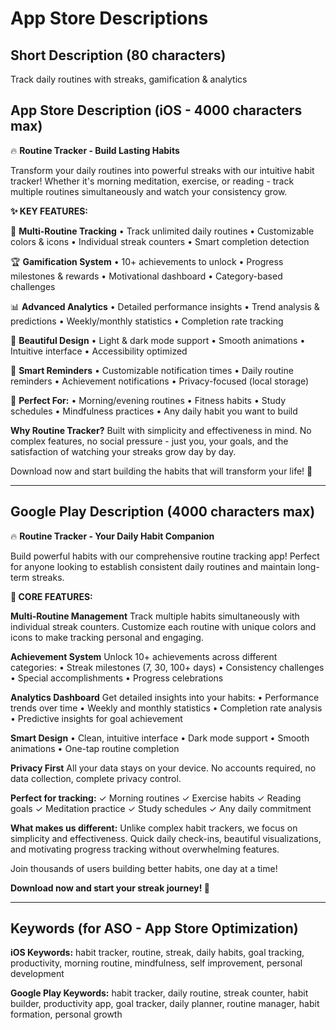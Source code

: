 # App Store Descriptions

## Short Description (80 characters)
Track daily routines with streaks, gamification & analytics

## App Store Description (iOS - 4000 characters max)

🔥 **Routine Tracker - Build Lasting Habits**

Transform your daily routines into powerful streaks with our intuitive habit tracker! Whether it's morning meditation, exercise, or reading - track multiple routines simultaneously and watch your consistency grow.

**✨ KEY FEATURES:**

🎯 **Multi-Routine Tracking**
• Track unlimited daily routines
• Customizable colors & icons
• Individual streak counters
• Smart completion detection

🏆 **Gamification System**
• 10+ achievements to unlock
• Progress milestones & rewards
• Motivational dashboard
• Category-based challenges

📊 **Advanced Analytics**
• Detailed performance insights
• Trend analysis & predictions
• Weekly/monthly statistics
• Completion rate tracking

🌙 **Beautiful Design**
• Light & dark mode support
• Smooth animations
• Intuitive interface
• Accessibility optimized

🔔 **Smart Reminders**
• Customizable notification times
• Daily routine reminders
• Achievement notifications
• Privacy-focused (local storage)

🚀 **Perfect For:**
• Morning/evening routines
• Fitness habits
• Study schedules
• Mindfulness practices
• Any daily habit you want to build

**Why Routine Tracker?**
Built with simplicity and effectiveness in mind. No complex features, no social pressure - just you, your goals, and the satisfaction of watching your streaks grow day by day.

Download now and start building the habits that will transform your life! 💪

---

## Google Play Description (4000 characters max)

🔥 **Routine Tracker - Your Daily Habit Companion**

Build powerful habits with our comprehensive routine tracking app! Perfect for anyone looking to establish consistent daily routines and maintain long-term streaks.

**🎯 CORE FEATURES:**

**Multi-Routine Management**
Track multiple habits simultaneously with individual streak counters. Customize each routine with unique colors and icons to make tracking personal and engaging.

**Achievement System**
Unlock 10+ achievements across different categories:
• Streak milestones (7, 30, 100+ days)
• Consistency challenges
• Special accomplishments
• Progress celebrations

**Analytics Dashboard**
Get detailed insights into your habits:
• Performance trends over time
• Weekly and monthly statistics
• Completion rate analysis
• Predictive insights for goal achievement

**Smart Design**
• Clean, intuitive interface
• Dark mode support
• Smooth animations
• One-tap routine completion

**Privacy First**
All your data stays on your device. No accounts required, no data collection, complete privacy control.

**Perfect for tracking:**
✓ Morning routines
✓ Exercise habits
✓ Reading goals
✓ Meditation practice
✓ Study schedules
✓ Any daily commitment

**What makes us different:**
Unlike complex habit trackers, we focus on simplicity and effectiveness. Quick daily check-ins, beautiful visualizations, and motivating progress tracking without overwhelming features.

Join thousands of users building better habits, one day at a time!

**Download now and start your streak journey! 🚀**

---

## Keywords (for ASO - App Store Optimization)

**iOS Keywords:** habit tracker, routine, streak, daily habits, goal tracking, productivity, morning routine, mindfulness, self improvement, personal development

**Google Play Keywords:** habit tracker, daily routine, streak counter, habit builder, productivity app, goal tracker, daily planner, routine manager, habit formation, personal growth